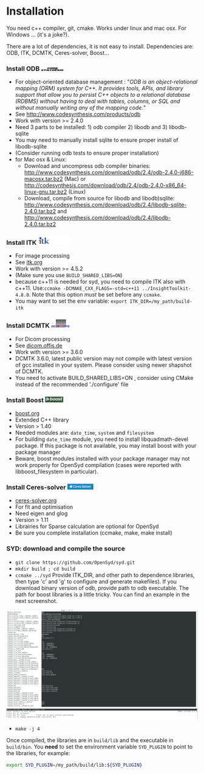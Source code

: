 # Installation

You need c++ compiler, git, cmake. Works under linux and mac osx. For Windows ... (it's a joke?).

There are a lot of dependencies, it is not easy to install. Dependencies are: ODB, ITK, DCMTK, Ceres-solver, Boost...

### Install ODB <img src="images/logo-odb.png" width="60">

* For object-oriented database management : "_ODB is an object-relational mapping (ORM) system for C++. It provides tools, APIs, and library support that allow you to persist C++ objects to a relational database (RDBMS) without having to deal with tables, columns, or SQL and without manually writing any of the mapping code._"
* See http://www.codesynthesis.com/products/odb
* Work with version >= 2.4.0
* Need 3 parts to be installed: 1) odb compiler 2) libodb and 3) libodb-sqlite
* You may need to manually install sqlite to ensure proper install of libodb-sqlite
* (Consider running odb tests to ensure proper installation)
* for Mac osx & Linux:
  * Download and uncompress odb compiler binaries: http://www.codesynthesis.com/download/odb/2.4/odb-2.4.0-i686-macosx.tar.bz2 (Mac) or http://codesynthesis.com/download/odb/2.4/odb-2.4.0-x86_64-linux-gnu.tar.bz2 (Linux)
  * Download, compile from source for libodb and libodb)sqlite: http://www.codesynthesis.com/download/odb/2.4/libodb-sqlite-2.4.0.tar.bz2 and http://www.codesynthesis.com/download/odb/2.4/libodb-2.4.0.tar.bz2

<!-- , use homebrew https://github.com/Max13/homebrew-odb -->
<!--  * `brew tap max13/odb` -->
<!--  * `brew install odb` -->
<!--  * `brew install libodb` -->
<!--  * `brew link --overwrite  libodb` -->
<!--  * `brew install libodb-sqlite` -->
<!--  * `brew link --overwrite  libodb-sqlite` -->

### Install ITK <img src="images/logo-itk.png" width="85">

* For image processing
* See [itk.org](http://www.itk.org)
* Work with version >= 4.5.2
* (Make sure you use `BUILD_SHARED_LIBS=ON`)
* because c++11 is needed for syd, you need to compile ITK also with c++11. Use:`ccmake -DCMAKE_CXX_FLAGS=-std=c++11 ../InsightToolkit-4.8.0`. Note that this option *must* be set before any `ccmake`.
* You may want to set the env variable: `export ITK_DIR=/my_path/build-itk`

### Install DCMTK <img src="images/logo-dcmtk.png" width="48">
* For Dicom processing
* See [dicom.offis.de](http://dicom.offis.de/dcmtk.php.en)
* Work with version >= 3.6.0
* DCMTK 3.6.0, latest public version may not compile with latest version of gcc installed in your system. Please consider using newer shapshot of DCMTK.
* You need to activate BUILD_SHARED_LIBS=ON , consider using CMake instead of the recommended './configure' file

### Install Boost  <img src="images/logo-boost.png" width="48">
* [boost.org](http://www.boost.org)
* Extended C++ library
* Version > 1.40
* Needed modules are: `date_time`, `system` and `filesystem`
* For building `date_time` module, you need to install libquadmath-devel package. If this package is not available, you may install boost with your package manager
* Beware, boost modules installed with your package manager may not work properly for OpenSyd compilation (cases were reported with libboost_filesystem in particular).


### Install Ceres-solver  <img src="images/logo-ceres.png" width="68">
* [ceres-solver.org](http://www.ceres-solver.org)
* For fit and optimisation
* Need eigen and glog
* Version > 1.11
* Librairies for Sparse calculation are optional for OpenSyd
* Be sure you complete installation (ccmake, make, make install) 

### SYD: download and compile the source

* `git clone https://github.com/OpenSyd/syd.git`
* `mkdir build ; cd build`
* `ccmake ../syd`
Provide ITK_DIR, and other path to dependence libraries, then type 'c' and 'g' to configure and generate makefiles). If you download binary version of odb, provide path to odb executable. The path for boost libraries is a little tricky. You can find an example in the next screenshot.

![screenshot syd](images/ccmakeSyd.png)

* `make -j 4`

Once compiled, the libraries are in `build/lib` and the executable in `build/bin`. You **need** to set the environment variable `SYD_PLUGIN` to point to the libraries, for example:

``` sh
export SYD_PLUGIN=/my_path/build/lib:${SYD_PLUGIN}
```
